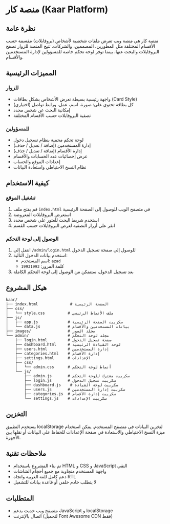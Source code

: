 # منصة كار (Kaar Platform)

## نظرة عامة
منصة كار هي منصة ويب تعرض ملفات شخصية لأشخاص (بروفايلات) مقسمة حسب الأقسام المختلفة مثل المطورين، المصممين، والشركات. تتيح المنصة للزوار تصفح البروفايلات والبحث عنها، بينما توفر لوحة تحكم خاصة للمسؤولين لإدارة المستخدمين والأقسام.

## المميزات الرئيسية

### للزوار
- واجهة رئيسية بسيطة تعرض الأشخاص بشكل بطاقات (Card Style)
- كل بطاقة تحتوي على: صورة، اسم، عمل، ورابط تواصل (اختياري)
- إمكانية البحث عن شخص محدد
- تصفية البروفايلات حسب الأقسام المختلفة

### للمسؤولين
- لوحة تحكم محمية بنظام تسجيل دخول
- إدارة المستخدمين (إضافة / تعديل / حذف)
- إدارة الأقسام (إضافة / تعديل / حذف)
- عرض إحصائيات عدد الحسابات والأقسام
- إعدادات الموقع والحساب
- نظام النسخ الاحتياطي واستعادة البيانات

## كيفية الاستخدام

### تشغيل الموقع
1. قم بفتح ملف `index.html` في متصفح الويب للوصول إلى الصفحة الرئيسية
2. استعرض البروفايلات المعروضة
3. استخدم شريط البحث للعثور على شخص محدد
4. انقر على أزرار التصفية لعرض البروفايلات حسب القسم

### الوصول إلى لوحة التحكم
1. انتقل إلى `/admin/login.html` للوصول إلى صفحة تسجيل الدخول
2. استخدم بيانات الدخول التالية:
   - اسم المستخدم: `azad`
   - كلمة المرور: `19931993`
3. بعد تسجيل الدخول، ستتمكن من الوصول إلى لوحة التحكم الكاملة

## هيكل المشروع

```
kaar/
├── index.html              # الصفحة الرئيسية
├── css/
│   └── style.css          # ملف الأنماط الرئيسي
├── js/
│   ├── app.js             # سكريبت الصفحة الرئيسية
│   └── data.js            # بيانات المستخدمين والأقسام
├── images/                # مجلد الصور
└── admin/                 # مجلد لوحة التحكم
    ├── login.html         # صفحة تسجيل الدخول
    ├── dashboard.html     # لوحة القيادة الرئيسية
    ├── users.html         # إدارة المستخدمين
    ├── categories.html    # إدارة الأقسام
    ├── settings.html      # الإعدادات
    ├── css/
    │   └── admin.css      # أنماط لوحة التحكم
    └── js/
        ├── admin.js       # سكريبت مشترك للوحة التحكم
        ├── login.js       # سكريبت تسجيل الدخول
        ├── dashboard.js    # سكريبت لوحة القيادة
        ├── users.js       # سكريبت إدارة المستخدمين
        ├── categories.js  # سكريبت إدارة الأقسام
        └── settings.js    # سكريبت الإعدادات
```

## التخزين
يستخدم التطبيق localStorage لتخزين البيانات في متصفح المستخدم. يمكن استخدام ميزة النسخ الاحتياطي والاستعادة في صفحة الإعدادات للحفاظ على البيانات أو نقلها بين الأجهزة.

## ملاحظات تقنية
- تم بناء المشروع باستخدام HTML و CSS و JavaScript النقي
- واجهة المستخدم متجاوبة مع جميع أحجام الشاشات
- دعم كامل للغة العربية واتجاه RTL
- لا يتطلب خادم خلفي أو قاعدة بيانات للتشغيل

## المتطلبات
- متصفح ويب حديث يدعم JavaScript و localStorage
- اتصال بالإنترنت (لتحميل Font Awesome CDN فقط)